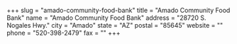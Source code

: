 +++
slug = "amado-community-food-bank"
title = "Amado Community Food Bank"
name = "Amado Community Food Bank"
address = "28720 S. Nogales Hwy."
city = "Amado"
state = "AZ"
postal = "85645"
website = ""
phone = "520-398-2479"
fax = ""
+++
